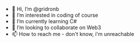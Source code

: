 - 👋 Hi, I’m @gridronb
- 👀 I’m interested in coding of course
- 🌱 I’m currently learning C#
- 💞️ I’m looking to collaborate on Web3
- 📫 How to reach me - don't know, i'm unreachable 

<!---
gridronb/gridronb is a ✨ special ✨ repository because its `README.md` (this file) appears on your GitHub profile.
You can click the Preview link to take a look at your changes.
--->
